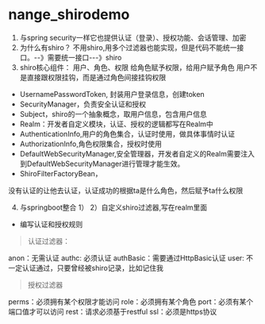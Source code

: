 # nange_shirodemo


1. 与spring security一样它也提供认证（登录）、授权功能、会话管理、加密
2. 为什么有shiro？ 不用shiro,用多个过滤器也能实现，但是代码不能统一接口。--》需要统一接口---》shiro
3. shiro核心组件：
用户、角色、权限
给角色赋予权限，给用户赋予角色
用户不是直接跟权限挂钩，而是通过角色间接挂钩权限

- UsernamePasswordToken, 封装用户登录信息，创建token
- SecurityManager，负责安全认证和授权
- Subject，shiro的一个抽象概念，取用户信息，包含用户信息
- Realm：开发者自定义模块，认证、授权的逻辑都写在Realm中
- AuthenticationInfo,用户的角色集合，认证时使用，做具体事情时认证
- AuthorizationInfo,角色权限集合，授权时使用
- DefaultWebSecurityManager,安全管理器，开发者自定义的Realm需要注入到DefaultWebSecurityManager进行管理才能生效。
- ShiroFilterFactoryBean，

没有认证的让他去认证，认证成功的根据ta是什么角色，然后赋予ta什么权限


4. 与springboot整合
1）
2）自定义shiro过滤器,写在realm里面

- 编写认证和授权规则
> 认证过滤器：

anon：无需认证
authc: 必须认证 
authBasic：需要通过HttpBasic认证
user: 不一定认证通过，只要曾经被shiro记录，比如记住我
> 授权过滤器

perms：必须拥有某个权限才能访问
role：必须拥有某个角色
port：必须有某个端口值才可以访问
rest：请求必须基于restful
ssl：必须是https协议







